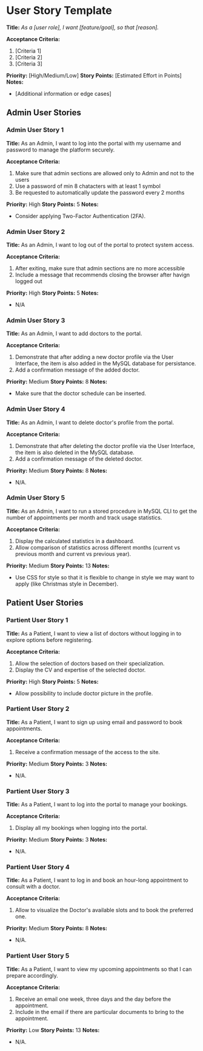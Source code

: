 # User Story Template

**Title:**
_As a [user role], I want [feature/goal], so that [reason]._

**Acceptance Criteria:**
1. [Criteria 1]
2. [Criteria 2]
3. [Criteria 3]

**Priority:** [High/Medium/Low]
**Story Points:** [Estimated Effort in Points]
**Notes:**
- [Additional information or edge cases]

## Admin User Stories

### Admin User Story 1

**Title:**
As an Admin, I want to log into the portal with my username and password to manage the platform securely.

**Acceptance Criteria:**
1. Make sure that admin sections are allowed only to Admin and not to the users
2. Use a password of min 8 chatacters with at least 1 symbol
3. Be requested to automatically update the password every 2 months

**Priority:** High
**Story Points:** 5
**Notes:**
- Consider applying Two-Factor Authentication (2FA).


### Admin User Story 2

**Title:**
As an Admin, I want to log out of the portal to protect system access.

**Acceptance Criteria:**
1. After exiting, make sure that admin sections are no more accessible
2. Include a message that recommends closing the browser after havign logged out

**Priority:** High
**Story Points:** 5
**Notes:**
- N/A


### Admin User Story 3

**Title:**
As an Admin, I want to add doctors to the portal.

**Acceptance Criteria:**
1. Demonstrate that after adding a new doctor profile via the User Interface, the item is also added in the MySQL database for persistance.
2. Add a confirmation message of the added doctor.

**Priority:** Medium
**Story Points:** 8
**Notes:**
- Make sure that the doctor schedule can be inserted.


### Admin User Story 4

**Title:**
As an Admin, I want to delete doctor's profile from the portal.

**Acceptance Criteria:**
1. Demonstrate that after deleting the doctor profile via the User Interface, the item is also deleted in the MySQL database.
2. Add a confirmation message of the deleted doctor.

**Priority:** Medium
**Story Points:** 8
**Notes:**
- N/A.


### Admin User Story 5

**Title:**
As an Admin, I want to run a stored procedure in MySQL CLI to get the number of appointments per month and track usage statistics.

**Acceptance Criteria:**
1. Display the calculated statistics in a dashboard.
2. Allow comparison of statistics across different months (current vs previous month and current vs previous year).

**Priority:** Medium
**Story Points:** 13
**Notes:**
- Use CSS for style so that it is flexible to change in style we may want to apply (like Christmas style in December).


## Patient User Stories

### Partient User Story 1

**Title:**
As a Patient, I want to view a list of doctors without logging in to explore options before registering.

**Acceptance Criteria:**
1. Allow the selection of doctors based on their specialization.
2. Display the CV and expertise of the  selected doctor.

**Priority:** High
**Story Points:** 5
**Notes:**
- Allow possibility to include doctor picture in the profile.


### Partient User Story 2

**Title:**
As a Patient, I want to sign up using email and password to book appointments.

**Acceptance Criteria:**
1. Receive a confirmation message of the access to the site.

**Priority:** Medium
**Story Points:** 3
**Notes:**
- N/A.


### Partient User Story 3

**Title:**
As a Patient, I want to log into the portal to manage your bookings.

**Acceptance Criteria:**
1. Display all my bookings when logging into the portal.

**Priority:** Medium
**Story Points:** 3
**Notes:**
- N/A.


### Partient User Story 4

**Title:**
As a Patient, I want to log in and book an hour-long appointment to consult with a doctor.

**Acceptance Criteria:**
1. Allow to visualize the Doctor's available slots and to book the preferred one.

**Priority:** Medium
**Story Points:** 8
**Notes:**
- N/A.


### Partient User Story 5

**Title:**
As a Patient, I want to view my upcoming appointments so that I can prepare accordingly.

**Acceptance Criteria:**
1. Receive an email one week, three days and the day before the appointment.
2. Include in the email if there are particular documents to bring to the appointment.

**Priority:** Low
**Story Points:** 13
**Notes:**
- N/A.
